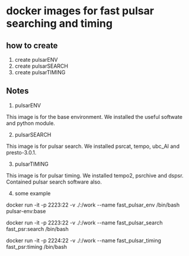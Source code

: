 # docker images for fast pulsar searching and timing

## how to create
1. create  pulsarENV
2. create pulsarSEARCH
3. create pulsarTIMING

## Notes
1. pulsarENV

This image is for the base environment. We installed the useful softwate and
python module.

2. pulsarSEARCH

This image is for pulsar search. We installed psrcat, tempo, ubc_AI and presto-3.0.1.

3. pulsarTIMING

This image is for pulsar timing. We installed tempo2, psrchive and dspsr.
Contained pulsar search software also.

4. some example

docker run -it -p 2223:22 -v ./:/work --name fast_pulsar_env /bin/bash pulsar-env:base

docker run -it -p 2223:22 -v ./:/work --name fast_pulsar_search fast_psr:search /bin/bash

docker run -it -p 2224:22 -v ./:/work --name fast_pulsar_timing fast_psr:timing /bin/bash
